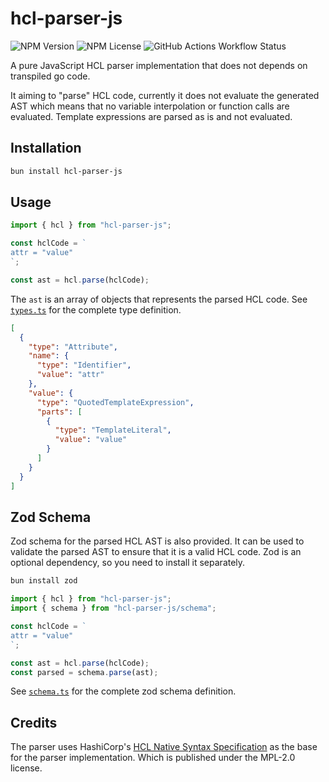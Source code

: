 # hcl-parser-js

![NPM Version](https://img.shields.io/npm/v/hcl-parser-js)
![NPM License](https://img.shields.io/npm/l/hcl-parser-js)
![GitHub Actions Workflow Status](https://img.shields.io/github/actions/workflow/status/shuntksh/hcl-parser-js/ci.yaml)

A pure JavaScript HCL parser implementation that does not depends on transpiled go code.

It aiming to "parse" HCL code, currently it does not evaluate the generated AST which means that no variable interpolation or function calls are evaluated. Template expressions are parsed as is and not evaluated.

## Installation

```sh
bun install hcl-parser-js
```

## Usage

```ts
import { hcl } from "hcl-parser-js";

const hclCode = `
attr = "value"
`;

const ast = hcl.parse(hclCode);
```
The `ast` is an array of objects that represents the parsed HCL code.
See [`types.ts`](./src/types.ts) for the complete type definition.

```json
[
  {
    "type": "Attribute",
    "name": {
      "type": "Identifier",
      "value": "attr"
    },
    "value": {
      "type": "QuotedTemplateExpression",
      "parts": [
        {
          "type": "TemplateLiteral",
          "value": "value"
        }
      ]
    }
  }
]
```

## Zod Schema

Zod schema for the parsed HCL AST is also provided. It can be used to validate the parsed AST to ensure that it is a valid HCL code. Zod is an optional dependency, so you need to install it separately.

```sh
bun install zod
```

```ts
import { hcl } from "hcl-parser-js";
import { schema } from "hcl-parser-js/schema";

const hclCode = `
attr = "value"
`;

const ast = hcl.parse(hclCode);
const parsed = schema.parse(ast);
```

See [`schema.ts`](./src/schema.ts) for the complete zod schema definition.

## Credits

The parser uses HashiCorp's [HCL Native Syntax Specification](https://github.com/hashicorp/hcl/blob/5c140ce1cb2007f7cce52769d8ee97aec5f1032c/hclsyntax/spec.md) as the base for the parser implementation. Which is published under the MPL-2.0 license.
